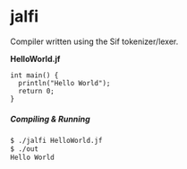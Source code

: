 # jalfi
Compiler written using the Sif tokenizer/lexer.

**HelloWorld.jf**
```jalfi
int main() {
  println("Hello World");
  return 0;
}
```

##### Compiling & Running
```bash
$ ./jalfi HelloWorld.jf
$ ./out
Hello World
```
